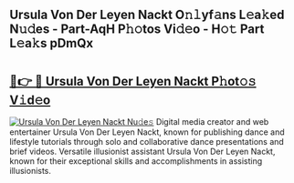 ## Ursula Von Der Leyen Nackt O𝚗𝚕yf𝚊ns L𝚎a𝚔ed N𝚞𝚍es - Part-AqH P𝚑𝚘tos Vi𝚍𝚎o - H𝚘𝚝 Part L𝚎a𝚔s pDmQx

# <h2><a href="http://kfeknt.oniu.top/?m=Ursula+Von+Der+Leyen+Nackt">🔗👉 🔴 Ursula Von Der Leyen Nackt P𝚑ot𝚘𝚜 V𝚒d𝚎o</a></h2>

[![Ursula Von Der Leyen Nackt Nu𝚍e𝚜](https://i.imgur.com/0qMVB7G.gif)](http://kfeknt.oniu.top/?m=Ursula+Von+Der+Leyen+Nackt)
Digital media creator and web entertainer Ursula Von Der Leyen Nackt, known for publishing dance and lifestyle tutorials through solo and collaborative dance presentations and brief videos. Versatile illusionist assistant Ursula Von Der Leyen Nackt, known for their exceptional skills and accomplishments in assisting illusionists.  
